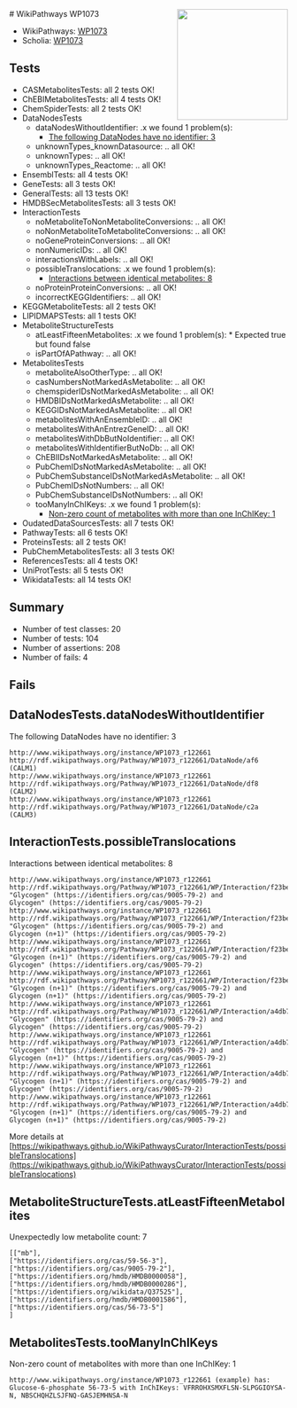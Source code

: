 <img style="float: right; width: 200px" src="https://upload.wikimedia.org/wikipedia/commons/thumb/8/83/Wplogo_with_text_500.png/640px-Wplogo_with_text_500.png" />
# WikiPathways WP1073

* WikiPathways: [WP1073](https://new.wikipathways.org/pathways/WP1073)
* Scholia: [WP1073](https://scholia.toolforge.org/wikipathways/WP1073)
## Tests
* CASMetabolitesTests: all 2 tests OK!
* ChEBIMetabolitesTests: all 4 tests OK!
* ChemSpiderTests: all 2 tests OK!
* DataNodesTests
    * dataNodesWithoutIdentifier: .x we found 1 problem(s):
        * [The following DataNodes have no identifier: 3](#d2d32fa2)
    * unknownTypes_knownDatasource: .. all OK!
    * unknownTypes: .. all OK!
    * unknownTypes_Reactome: .. all OK!
* EnsemblTests: all 4 tests OK!
* GeneTests: all 3 tests OK!
* GeneralTests: all 13 tests OK!
* HMDBSecMetabolitesTests: all 3 tests OK!
* InteractionTests
    * noMetaboliteToNonMetaboliteConversions: .. all OK!
    * noNonMetaboliteToMetaboliteConversions: .. all OK!
    * noGeneProteinConversions: .. all OK!
    * nonNumericIDs: .. all OK!
    * interactionsWithLabels: .. all OK!
    * possibleTranslocations: .x we found 1 problem(s):
        * [Interactions between identical metabolites: 8](#d59038cb)
    * noProteinProteinConversions: .. all OK!
    * incorrectKEGGIdentifiers: .. all OK!
* KEGGMetaboliteTests: all 2 tests OK!
* LIPIDMAPSTests: all 1 tests OK!
* MetaboliteStructureTests
    * atLeastFifteenMetabolites: .x we found 1 problem(s):
            * Expected true but found false
    * isPartOfAPathway: .. all OK!
* MetabolitesTests
    * metaboliteAlsoOtherType: .. all OK!
    * casNumbersNotMarkedAsMetabolite: .. all OK!
    * chemspiderIDsNotMarkedAsMetabolite: .. all OK!
    * HMDBIDsNotMarkedAsMetabolite: .. all OK!
    * KEGGIDsNotMarkedAsMetabolite: .. all OK!
    * metabolitesWithAnEnsembleID: .. all OK!
    * metabolitesWithAnEntrezGeneID: .. all OK!
    * metabolitesWithDbButNoIdentifier: .. all OK!
    * metabolitesWithIdentifierButNoDb: .. all OK!
    * ChEBIIDsNotMarkedAsMetabolite: .. all OK!
    * PubChemIDsNotMarkedAsMetabolite: .. all OK!
    * PubChemSubstanceIDsNotMarkedAsMetabolite: .. all OK!
    * PubChemIDsNotNumbers: .. all OK!
    * PubChemSubstanceIDsNotNumbers: .. all OK!
    * tooManyInChIKeys: .x we found 1 problem(s):
        * [Non-zero count of metabolites with more than one InChIKey: 1](#a4e4037e)
* OudatedDataSourcesTests: all 7 tests OK!
* PathwayTests: all 6 tests OK!
* ProteinsTests: all 2 tests OK!
* PubChemMetabolitesTests: all 3 tests OK!
* ReferencesTests: all 4 tests OK!
* UniProtTests: all 5 tests OK!
* WikidataTests: all 14 tests OK!


## Summary

* Number of test classes: 20
* Number of tests: 104
* Number of assertions: 208
* Number of fails: 4

## Fails

<a name="d2d32fa2" />

## DataNodesTests.dataNodesWithoutIdentifier

The following DataNodes have no identifier: 3
```
http://www.wikipathways.org/instance/WP1073_r122661 http://rdf.wikipathways.org/Pathway/WP1073_r122661/DataNode/af6 (CALM1)
http://www.wikipathways.org/instance/WP1073_r122661 http://rdf.wikipathways.org/Pathway/WP1073_r122661/DataNode/df8 (CALM2)
http://www.wikipathways.org/instance/WP1073_r122661 http://rdf.wikipathways.org/Pathway/WP1073_r122661/DataNode/c2a (CALM3)
```

<a name="d59038cb" />

## InteractionTests.possibleTranslocations

Interactions between identical metabolites: 8
```
http://www.wikipathways.org/instance/WP1073_r122661 http://rdf.wikipathways.org/Pathway/WP1073_r122661/WP/Interaction/f23be "Glycogen" (https://identifiers.org/cas/9005-79-2) and 
Glycogen" (https://identifiers.org/cas/9005-79-2)
http://www.wikipathways.org/instance/WP1073_r122661 http://rdf.wikipathways.org/Pathway/WP1073_r122661/WP/Interaction/f23be "Glycogen" (https://identifiers.org/cas/9005-79-2) and 
Glycogen (n+1)" (https://identifiers.org/cas/9005-79-2)
http://www.wikipathways.org/instance/WP1073_r122661 http://rdf.wikipathways.org/Pathway/WP1073_r122661/WP/Interaction/f23be "Glycogen (n+1)" (https://identifiers.org/cas/9005-79-2) and 
Glycogen" (https://identifiers.org/cas/9005-79-2)
http://www.wikipathways.org/instance/WP1073_r122661 http://rdf.wikipathways.org/Pathway/WP1073_r122661/WP/Interaction/f23be "Glycogen (n+1)" (https://identifiers.org/cas/9005-79-2) and 
Glycogen (n+1)" (https://identifiers.org/cas/9005-79-2)
http://www.wikipathways.org/instance/WP1073_r122661 http://rdf.wikipathways.org/Pathway/WP1073_r122661/WP/Interaction/a4db7 "Glycogen" (https://identifiers.org/cas/9005-79-2) and 
Glycogen" (https://identifiers.org/cas/9005-79-2)
http://www.wikipathways.org/instance/WP1073_r122661 http://rdf.wikipathways.org/Pathway/WP1073_r122661/WP/Interaction/a4db7 "Glycogen" (https://identifiers.org/cas/9005-79-2) and 
Glycogen (n+1)" (https://identifiers.org/cas/9005-79-2)
http://www.wikipathways.org/instance/WP1073_r122661 http://rdf.wikipathways.org/Pathway/WP1073_r122661/WP/Interaction/a4db7 "Glycogen (n+1)" (https://identifiers.org/cas/9005-79-2) and 
Glycogen" (https://identifiers.org/cas/9005-79-2)
http://www.wikipathways.org/instance/WP1073_r122661 http://rdf.wikipathways.org/Pathway/WP1073_r122661/WP/Interaction/a4db7 "Glycogen (n+1)" (https://identifiers.org/cas/9005-79-2) and 
Glycogen (n+1)" (https://identifiers.org/cas/9005-79-2)
```

More details at [https://wikipathways.github.io/WikiPathwaysCurator/InteractionTests/possibleTranslocations](https://wikipathways.github.io/WikiPathwaysCurator/InteractionTests/possibleTranslocations)

<a name="6d4291b8" />

## MetaboliteStructureTests.atLeastFifteenMetabolites

Unexpectedly low metabolite count: 7

```
[["mb"],
["https://identifiers.org/cas/59-56-3"],
["https://identifiers.org/cas/9005-79-2"],
["https://identifiers.org/hmdb/HMDB0000058"],
["https://identifiers.org/hmdb/HMDB0000286"],
["https://identifiers.org/wikidata/Q37525"],
["https://identifiers.org/hmdb/HMDB0001586"],
["https://identifiers.org/cas/56-73-5"]
]
```

<a name="a4e4037e" />

## MetabolitesTests.tooManyInChIKeys

Non-zero count of metabolites with more than one InChIKey: 1
```
http://www.wikipathways.org/instance/WP1073_r122661 (example) has: Glucose-6-phosphate 56-73-5 with InChIKeys: VFRROHXSMXFLSN-SLPGGIOYSA-N, NBSCHQHZLSJFNQ-GASJEMHNSA-N
```

